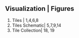Visualization	| Figures
-----------------------

1. Tiles          | 1,4,6,8
2. Tiles Schematic|	5,7,9,14
3. Tile Collection|	18, 19
